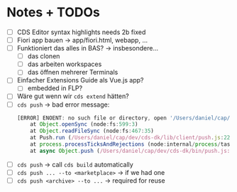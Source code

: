 # Notes + TODOs

- [ ] CDS Editor syntax highlights needs 2b fixed 
- [ ] Fiori app bauen → app/fiori.html, webapp, ...
- [ ] Funktioniert das alles in BAS? → insbesondere... 
  - [ ] das clonen 
  - [ ] das arbeiten workspaces
  - [ ] das öffnen mehrerer Terminals
- [ ] Einfacher Extensions Guide als Vue.js app? 
  - [ ] embedded in FLP?
- [ ] Wäre gut wenn wir `cds extend` hätten?
- [ ] `cds push` -> bad error message:
    ```js
    [ERROR] ENOENT: no such file or directory, open '/Users/daniel/cap/demos/incidents-allin1/ext-solar/gen/extension.tgz'
        at Object.openSync (node:fs:599:3)
        at Object.readFileSync (node:fs:467:35)
        at Push.run (/Users/daniel/cap/dev/cds-dk/lib/client/push.js:22:24)
        at process.processTicksAndRejections (node:internal/process/task_queues:95:5)
        at async Object.push (/Users/daniel/cap/dev/cds-dk/bin/push.js:55:5)
    ```
- [ ] `cds push` -> call `cds build` automatically 
- [ ] `cds push ... --to <marketplace>` -> if we had one
- [ ] `cds push <archive> --to ...` -> required for reuse
